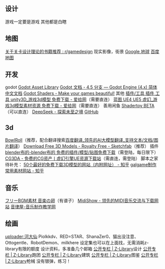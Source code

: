 ## 设计
游戏一定要是游戏
其他都是白瞎
## 地图
[关于关卡设计理论的书籍推荐 : r/gamedesign](https://www.reddit.com/r/gamedesign/comments/ti0lc6/book_recommendation_on_level_design_theory/?tl=zh-hans)
现实影像，街景
[Google 地球](https://earth.google.com/web/@0,-0.80459981,0a,22251752.77375655d,35y,0h,0t,0r/data=CgRCAggBQgIIAEoNCP___________wEQAA)
[百度地图](https://map.baidu.com/@13458861.694451878,3742021.8149219165,12.72z)
## 开发
godot
[Godot Asset Library](https://godotengine.org/asset-library/asset)
[Godot 文档 - 4.5 分支 — Godot Engine (4.x) 简体中文文档](https://docs.godotengine.org/zh-cn/4.x/)
[Godot Shaders - Make your games beautiful!](https://godotshaders.com/)
其他
[插件/工具 插件 工具 unity3D_游戏3d模型 免费下载 - 爱给网](https://www.aigei.com/unity3d/model/plug_ins_47_tools)（需要直连）
[蓝图 UE4 UE5 虚幻_游戏3d模型素材资源 免费下载 - 爱给网](https://www.aigei.com/ue/list/blueprint)（需要直连）
善用闲鱼
[Shadertoy BETA](https://www.shadertoy.com/)（可以直连）
[DeepSeek - 探索未至之境](https://chat.deepseek.com/)
[GitHub](https://github.com/)
## 3d
[BowlRoll](https://bowlroll.net/)（推荐，配合翻译搜索[百度翻译_领先的AI大模型翻译_支持文本/文档/图片翻译](https://fanyi.baidu.com/mtpe-individual/transText#/)）
[Download Free 3D Models - Royalty Free - Sketchfab](https://sketchfab.com/features/free-3d-models)（推荐）
插件
[blender布的-blender布的 免费的插件/模型/贴图免费下载](https://blenderco.cn/)（需登陆，每日限下）
[CG3DA - 免费的CG资产丨虚幻引擎UE资源下载站](https://www.cg3da.com/)（需直连，需登陆）
脚本之家
待补充：
[ 50个最好的免费下载3D模型的网站（内附网址） - 知乎](https://zhuanlan.zhihu.com/p/40680702?tt_from=weixin)
[ galgame制作常用素材网站 - 知乎](https://zhuanlan.zhihu.com/p/394051701)
## 音乐
[フリーBGM素材 音楽の卵](https://ontama-m.com/)（有谱子）
[MidiShow - 领先的MIDI音乐交流与下载网站](https://www.midishow.com/)
[音律屋-音乐制作教学网](http://yinlvwu.com/)
## 绘画
[uploader:河大仙](https://e-hentai.org/?f_search=uploader%3A%E6%B2%B3%E5%A4%A7%E4%BB%99)
Piolkkdv、RED=STAR、ShanaZer0、猫出没注意、Ottogentle、RobotDemon、milkhere
设定集也可以在上面找，无需消耗z-library有限的额度
设计资料，多准备几个邮箱
[公开专栏 | Z-Library](https://zh.z-library.sk/booklists?searchQuery=%E8%AE%BE%E8%AE%A1)设计
[公开专栏 | Z-Library](https://zh.z-library.sk/booklists?searchQuery=trpg)跑团
[公开专栏 | Z-Library](https://zh.z-library.sk/booklists?searchQuery=%E5%BB%BA%E7%AD%91)建筑
[公开专栏 | Z-Library](https://zh.z-library.sk/booklists?searchQuery=%E5%9B%BE%E9%89%B4)图鉴
[公开专栏 | Z-Library](https://zh.z-library.sk/booklists?searchQuery=%E6%9E%AA%E6%A2%B0)枪械
没有银弹，练习！

